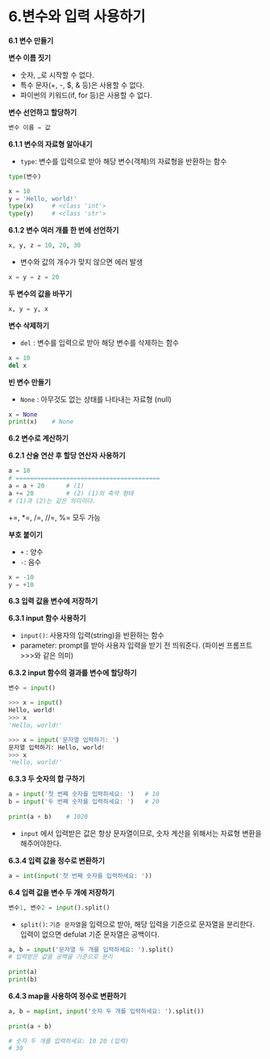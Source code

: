 # 6.변수와 입력 사용하기

**6.1 변수 만들기**

**변수 이름 짓기**

- 숫자, _로 시작할 수 없다.
- 특수 문자(+, -, $, & 등)은 사용할 수 없다.
- 파이썬의 키워드(if, for 등)은 사용할 수 없다.

**변수 선언하고 할당하기**

```python
변수 이름 = 값
```



**6.1.1 변수의 자료형 알아내기**

- `type`: 변수를 입력으로 받아 해당 변수(객체)의 자료형을 반환하는 함수

```python
type(변수)
```

```python
x = 10
y = 'Hello, world!'
type(x)		# <class 'int'>
type(y)		# <class 'str'>
```



**6.1.2 변수 여러 개를 한 번에 선언하기**

```python
x, y, z = 10, 20, 30
```

- 변수와 값의 개수가 맞지 않으면 에러 발생

```python
x = y = z = 20
```



**두 변수의 값을 바꾸기**

```python
x, y = y, x
```



**변수 삭제하기**

- `del` : 변수를 입력으로 받아 해당 변수를 삭제하는 함수

````python
x = 10
del x
````



**빈 변수 만들기**

- `None` : 아무것도 없는 상태를 나타내는 자료형 (null)

```python
x = None
print(x)	# None
```



**6.2 변수로 계산하기**

**6.2.1 산술 연산 후 할당 연산자 사용하기**

```python
a = 10
# ========================================
a = a + 20		# (1)
a += 20			# (2) (1)의 축약 형태
# (1)과 (2)는 같은 의미이다.
```

+=, *=, /=, //=, %= 모두 가능



**부호 붙이기**

- `+` : 양수
- `-`: 음수

```python
x = -10
y = +10
```



**6.3 입력 값을 변수에 저장하기**

**6.3.1 input 함수 사용하기**

- `input()`: 사용자의 입력(string)을 반환하는 함수
- parameter: prompt를 받아 사용자 입력을 받기 전 띄워준다. (파이썬 프롬프트 >>>와 같은 의미)



**6.3.2 input 함수의 결과를 변수에 할당하기**

```python
변수 = input()
```

```python
>>> x = input()
Hello, world!
>>> x
'Hello, world!'
```



```python
>>> x = input('문자열 입력하기: ')
문자열 입력하기: Hello, world!
>>> x
'Hello, world!'
```



**6.3.3 두 숫자의 합 구하기**

```python
a = input('첫 번째 숫자를 입력하세요: ')	# 10
b = input('두 번째 숫자를 입력하세요: ')	# 20
 
print(a + b)	# 1020
```

- `input` 에서 입력받은 값은 항상 문자열이므로, 숫자 계산을 위해서는 자료형 변환을 해주어야한다.



**6.3.4 입력 값을 정수로 변환하기**

```python
a = int(input('첫 번째 숫자를 입력하세요: '))
```



**6.4 입력 값을 변수 두 개에 저장하기**

```python
변수1, 변수2 = input().split()
```

- `split()`: `기준 문자열`을 입력으로 받아, 해당 입력을 기준으로 문자열을 분리한다. 입력이 없으면 defulat 기준 문자열은 공백이다.

```python
a, b = input('문자열 두 개를 입력하세요: ').split()
# 입력받은 값을 공백을 기준으로 분리
 
print(a)		
print(b)
```



**6.4.3 map을 사용하여 정수로 변환하기**

```python
a, b = map(int, input('숫자 두 개를 입력하세요: ').split())
 
print(a + b)

# 숫자 두 개를 입력하세요: 10 20 (입력)
# 30
```

